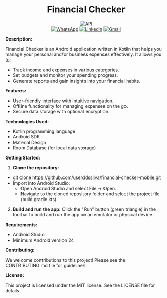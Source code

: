 <h1 align="center">Financial Checker</h1>

<p align="center">
  <a href="https://android-arsenal.com/api?level=24"><img alt="API" src="https://img.shields.io/badge/API-24%2B-brightgreen.svg?style=flat"/></a>
  <br>
  <a href="https://wa.me/+5592993985764"><img alt="WhatsApp" src="https://img.shields.io/badge/WhatsApp-25D366?style=for-the-badge&logo=whatsapp&logoColor=white"/></a>
  <a href="https://www.linkedin.com/in/userddssilva/"><img alt="Linkedin" src="https://img.shields.io/badge/LinkedIn-0077B5?style=for-the-badge&logo=linkedin&logoColor=white"/></a>
  <a href="mailto:dayvsondossantossilva@gmail.com"><img alt="Gmail" src="https://img.shields.io/badge/Gmail-D14836?style=for-the-badge&logo=gmail&logoColor=white"/></a>
</p>

**Description:**

Financial Checker is an Android application written in Kotlin that helps you manage your personal and/or business expenses effectively. It allows you to:

- Track income and expenses in various categories.
- Set budgets and monitor your spending progress.
- Generate reports and gain insights into your financial habits.

**Features:**

- User-friendly interface with intuitive navigation.
- Offline functionality for managing expenses on the go.
- Secure data storage with optional encryption.

**Technologies Used:**

- Kotlin programming language
- Android SDK
- Material Design
- Room Database (for local data storage)

**Getting Started:**

1. **Clone the repository:**
 - git clone https://github.com/userddssilva/financial-checker-mobile.git
 - Import into Android Studio:
   - Open Android Studio and select File -> Open.
   - Navigate to the cloned repository folder and select the project file (build.gradle.kts).

2. **Build and run the app:**
Click the "Run" button (green triangle) in the toolbar to build and run the app on an emulator or physical device.

**Requirements:**

- Android Studio
- Minimum Android version 24

**Contributing:**

We welcome contributions to this project! Please see the CONTRIBUTING.md file for guidelines.

**License:**

This project is licensed under the MIT license. See the LICENSE file for details.